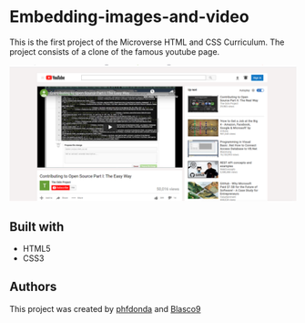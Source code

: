 # Embedding-images-and-video

This is the first project of the Microverse HTML and CSS Curriculum. The project consists of a clone of the famous youtube page.

![screenshot](./screenshot.bmp)

## Built with
- HTML5
- CSS3

## Authors
This project was created by [phfdonda](https://github.com/phfdonda) and [Blasco9](https://github.com/Blasco9)
